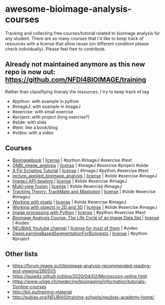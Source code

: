 # awesome-bioimage-analysis-courses
Tracking and collecting free courses/tutorial related to bioimage analysis for any student.
There are so many courses that I'd like to keep track of resources with a license that allow reuse (on different condition please check individually). Please feel free to contribute.

## Already not maintained anymore as this new repo is now out: https://github.com/NFDI4BIOIMAGE/training





Rather than classifiying lineraly the resources, I try to keep track of tag
- #python: with example in python
- #imageJ: with example in ImageJ
- #exercise: with small exercise
- #project: with project (long exercise?)
- #slide: with slide
- #text: like a book/blog
- #video: with a video

## Courses
- [Bioimagebook](https://bioimagebook.github.io/) | [license](https://bioimagebook.github.io/chapters/0-preamble/license.html) | #python #imageJ #exercise #text
- [ONBI_image_analysis](https://github.com/dwaithe/ONBI_image_analysis) | [license](https://github.com/dwaithe/ONBI_image_analysis/blob/master/LICENSE) | #imageJ #exercise #project #slide
- [A Fiji Scripting Tutorial](https://syn.mrc-lmb.cam.ac.uk/acardona/fiji-tutorial/) | [license](https://en.wikipedia.org/wiki/Public_domain) | #imageJ #python #exercise #text
- [lecture_applied_bioimage_analysis](https://git.mpi-cbg.de/rhaase/lecture_applied_bioimage_analysis) | [license](https://git.mpi-cbg.de/rhaase/lecture_applied_bioimage_analysis/-/blob/master/LICENSE) | #slide #exercise #imageJ
- [ImageJ API-beating ](https://git.mpi-cbg.de/rhaase/lecture_imagej2_dev) | [license](https://git.mpi-cbg.de/rhaase/lecture_imagej2_dev/-/blob/master/ImageJ2_Imglib2_development_NEUBIAS_TS11.pptx) | #slide #exercise #imageJ
- [Multi-view fusion](https://git.mpi-cbg.de/rhaase/lecture_multiview_registration) | [license](https://git.mpi-cbg.de/rhaase/lecture_multiview_registration/-/blob/master/license.txt) | #slide #exercise #imageJ
- [Tracking Theory, TrackMate and Mastodon](https://git.mpi-cbg.de/rhaase/lecture_tracking_trackmate) | [license](https://git.mpi-cbg.de/rhaase/lecture_tracking_trackmate/-/blob/master/license.txt) | #slide #exercise #imageJ
- [Working with pixels](https://git.mpi-cbg.de/rhaase/lecture_working_with_pixels) | [license](https://git.mpi-cbg.de/rhaase/lecture_working_with_pixels/-/blob/master/license.txt) | #slide #exercise #imageJ
- [Working with objects in 2D and 3D](https://git.mpi-cbg.de/rhaase/lecture_working_with_objects_in_2d_and_3d) | [license](https://git.mpi-cbg.de/rhaase/lecture_working_with_objects_in_2d_and_3d/-/blob/master/license.txt) | #slide #exercise #imageJ
- [Image processing with Python](https://github.com/guiwitz/Python_image_processing) | [license](https://github.com/guiwitz/Python_image_processing/blob/master/LICENSE) | #python #exercise #text
- [Bioimage Analysis Course: The Life Cycle of an Image Data Set
](https://www.ibiology.org/online-biology-courses/bioimage-analysis-course/) | [license](https://creativecommons.org/licenses/by-nc-nd/3.0/) | #video 
- [NEUBIAS Youtube channel](https://www.youtube.com/c/NEUBIAS/videos) | [license for most of them](https://support.google.com/youtube/answer/2797468) | #video
- [DeepLearningBasedSegmentationForBiologists](https://github.com/tpecot/DeepLearningBasedSegmentationForBiologists/tree/main) | [license](https://github.com/tpecot/DeepLearningBasedSegmentationForBiologists/blob/main/LICENSE) | #python #project

## Other lists
- https://forum.image.sc/t/bioimage-analysis-recommended-reading-and-viewing/28051/5
- https://guiwitz.github.io/blog/2020/04/02/Microscopy-online.html
- https://www.unige.ch/medecine/bioimaging/information/tutorials-1/online-courses
- http://biii.eu/training-material
- http://eubias.org/NEUBIAS/training-schools/neubias-academy-home/

